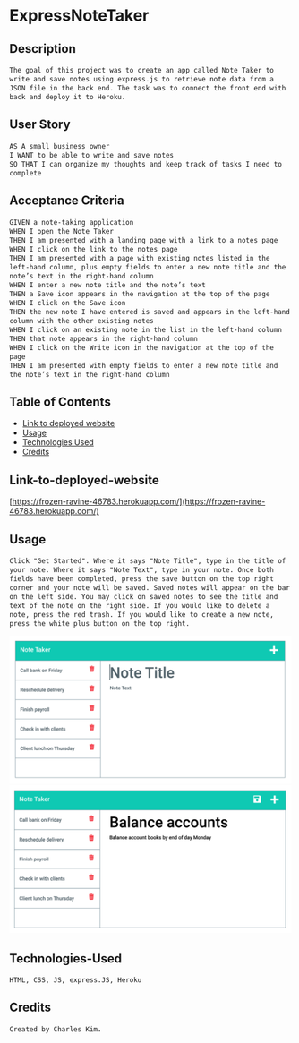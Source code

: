 # ExpressNoteTaker

## Description

```
The goal of this project was to create an app called Note Taker to write and save notes using express.js to retrieve note data from a JSON file in the back end. The task was to connect the front end with back and deploy it to Heroku.
```

## User Story

```
AS A small business owner
I WANT to be able to write and save notes
SO THAT I can organize my thoughts and keep track of tasks I need to complete
```


## Acceptance Criteria

```
GIVEN a note-taking application
WHEN I open the Note Taker
THEN I am presented with a landing page with a link to a notes page
WHEN I click on the link to the notes page
THEN I am presented with a page with existing notes listed in the left-hand column, plus empty fields to enter a new note title and the note’s text in the right-hand column
WHEN I enter a new note title and the note’s text
THEN a Save icon appears in the navigation at the top of the page
WHEN I click on the Save icon
THEN the new note I have entered is saved and appears in the left-hand column with the other existing notes
WHEN I click on an existing note in the list in the left-hand column
THEN that note appears in the right-hand column
WHEN I click on the Write icon in the navigation at the top of the page
THEN I am presented with empty fields to enter a new note title and the note’s text in the right-hand column
```

## Table of Contents

- [Link to deployed website](#link-to-deployed-website)
- [Usage](#usage)
- [Technologies Used](#technologies-used)
- [Credits](#credits)

## Link-to-deployed-website

[https://frozen-ravine-46783.herokuapp.com/](https://frozen-ravine-46783.herokuapp.com/)

## Usage

```
Click "Get Started". Where it says "Note Title", type in the title of your note. Where it says "Note Text", type in your note. Once both fields have been completed, press the save button on the top right corner and your note will be saved. Saved notes will appear on the bar on the left side. You may click on saved notes to see the title and text of the note on the right side. If you would like to delete a note, press the red trash. If you would like to create a new note, press the white plus button on the top right.

```

![alt text](./Assets/11-express-homework-demo-01.png)
![alt text](./Assets/11-express-homework-demo-02.png)

## Technologies-Used

```
HTML, CSS, JS, express.JS, Heroku
```

## Credits

```
Created by Charles Kim.